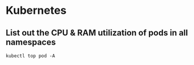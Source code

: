 # Kubernetes

## List out the CPU & RAM utilization of pods in all namespaces
    kubectl top pod -A
    

